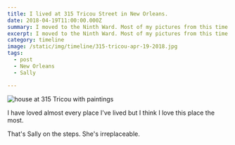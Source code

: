 ```yaml
---
title: I lived at 315 Tricou Street in New Orleans.
date: 2018-04-19T11:00:00.000Z
summary: I moved to the Ninth Ward. Most of my pictures from this time are out of focus.
excerpt: I moved to the Ninth Ward. Most of my pictures from this time are out of focus.
category: timeline
image: /static/img/timeline/315-tricou-apr-19-2018.jpg
tags:
  - post 
  - New Orleans
  - Sally

---
```


![house at 315 Tricou with paintings](/static/img/timeline/315-tricou-apr-19-2018.jpg "house at 315 Tricou with painting")

I have loved almost every place I've lived but I think I love this place the most.

That's Sally on the steps. She's irreplaceable.